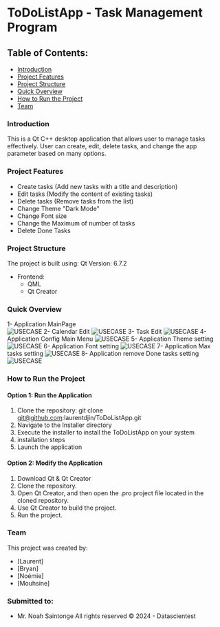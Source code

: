 # ToDoListApp - Task Management Program

## Table of Contents:
- [Introduction](#introduction)
- [Project Features](#project-features)
- [Project Structure](#project-structure)
- [Quick Overview](#quick-overview)
- [How to Run the Project](#how-to-run-the-project)
- [Team](#team)

### Introduction
This is a Qt C++ desktop application that allows user to manage tasks effectively. User can create, edit, delete tasks, and change the app parameter based on many options.

### Project Features
- Create tasks (Add new tasks with a title and description)
- Edit tasks (Modify the content of existing tasks)
- Delete tasks (Remove tasks from the list)
- Change Theme "Dark Mode"
- Change Font size
- Change the Maximum of number of tasks 
- Delete Done Tasks


### Project Structure

The project is built using:
Qt Version: 6.7.2
- Frontend:
  - QML
  - Qt Creator

### Quick Overview
1- Application MainPage   
![USECASE](screen/mainPage.png)
2- Calendar Edit
![USECASE](screen/calendar.png)
3- Task Edit
![USECASE](screen/edit.png)
4- Application Config Main Menu
![USECASE](screen/configMain.png)
5- Application Theme setting
![USECASE](screen/theme.png)
6- Application Font setting
![USECASE](screen/font.png)
7- Application Max tasks setting
![USECASE](screen/max.png)
8- Application remove Done tasks setting
![USECASE](screen/removedone.png)


### How to Run the Project
#### Option 1: Run the Application
1. Clone the repository: git clone git@github.com:laurentdjin/ToDoListApp.git
2. Navigate to the Installer directory
3. Execute the installer to install the ToDoListApp on your system
4. installation steps
5. Launch the application
#### Option 2: Modify the Application
1. Download Qt & Qt Creator
2. Clone the repository.
3. Open Qt Creator, and then open the .pro project file located in the cloned repository.
4. Use Qt Creator to build the project.
5. Run the project.
    

### Team
This project was created by:

- [Laurent]
- [Bryan]
- [Noémie]
- [Mouhsine]

### Submitted to:
- Mr. Noah Saintonge 
  All rights reserved © 2024 - Datascientest
